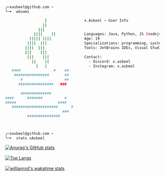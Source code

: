 ```bash
╭─xasbeel@github.com ~  
╰─➤  whoami

                  |                 x.Asbeel ~ User Info
                 ||               
               |||                  
             ||||    ||             Languages: Java, Python, JS (nodejs), SQL
           ||||| ||||               Age: 19
          ||||  |||                 Specializations: programming, system admin
         ||||  |||                  Tools: JetBrains IDEs, Visual Studio Code, git
         |||    |||                  
          |||    |||                Contact:
            ||    ||                  - Discord: x.asbeel
              |   |                   - Instagram: x.asbeel
   ####               #    ##        
    ################       ##     
       #                   ##     
      ################   ###        
                                  
       ##############             
####      #######          #      
#####                   ####         
   #####################      #
                          ###  
          ###############     



╭─xasbeel@github.com ~  
╰─➤  stats xAsbeel
```
[![Anurag's GitHub stats](https://github-readme-stats.vercel.app/api?username=xAsbeel&show_icons=true&theme=tokyonight)](https://github.com/anuraghazra/github-readme-stats)<br><br>
[![Top Langs](https://github-readme-stats.vercel.app/api/top-langs/?username=xAsbeel&layout=compact&theme=tokyonight)](https://github.com/anuraghazra/github-readme-stats)<br><br>
[![willianrod's wakatime stats](https://github-readme-stats.vercel.app/api/wakatime?username=xAsbeel&theme=tokyonight&layout=compact)](https://github.com/anuraghazra/github-readme-stats)
